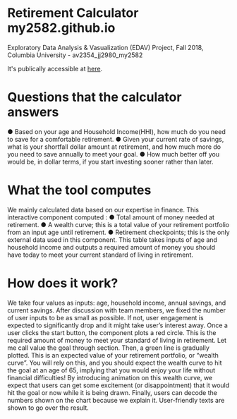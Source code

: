 # Retirement Calculator my2582.github.io
Exploratory Data Analysis & Vasualization (EDAV) Project, Fall 2018, Columbia University - av2354_jj2980_my2582

It's publically accessible at [here](https://my2582.github.io).

# Questions that the calculator answers
  ● Based on your age and Household Income(HHI), how much do you need to save for a comfortable retirement.
  ● Given your current rate of savings, what is your shortfall dollar amount at retirement, and how much more do you need to save annually to meet your goal.
  ● How much better off you would be, in dollar terms, if you start investing sooner rather than later.

# What the tool computes
We mainly calculated data based on our expertise in finance. This interactive component computed :
  ● Total amount of money needed at retirement.
  ● A wealth curve; this is a total value of your retirement portfolio from an input age until retirement.
  ● Retirement checkpoints; this is the only external data used in this
component. This table takes inputs of age and household income and outputs a required amount of money you should have today to meet your current standard of living in retirement.
 
# How does it work?
We take four values as inputs: age, household income, annual savings, and current savings. After discussion with team members, we fixed the number of user inputs to be as small as possible. If not, user engagement is expected to significantly drop and it might take user’s interest away.
Once a user clicks the start button, the component plots a red circle. This is the required amount of money to meet your standard of living in retirement. Let me call value the goal through section. Then, a green line is gradually plotted. This is an expected value of your retirement portfolio, or “wealth curve”.
You will rely on this, and you should expect the wealth curve to hit the goal at an age of 65, implying that you would enjoy your life without financial difficulties! By introducing animation on this wealth curve, we expect that users can get some excitement (or disappointment) that it would hit the goal or now while it is being drawn. Finally, users can decode the numbers shown on the chart because we explain it. User-friendly texts are shown to go over the result.
